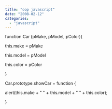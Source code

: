 ```yaml
---
title: "oop javascript"
date: "2008-02-12"
categories: 
  - "javascript"
---
```


function Car (pMake, pModel, pColor){

this.make = pMake

this.model = pModel

this.color = pColor

}

Car.prototype.showCar = function {

alert(this.make + " " + this.model + " " + this.color);

}
